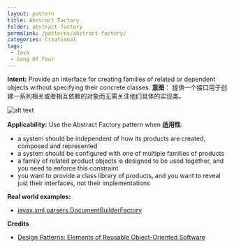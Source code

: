 ```yaml
---
layout: pattern
title: Abstract Factory
folder: abstract-factory
permalink: /patterns/abstract-factory/
categories: Creational
tags: 
 - Java
 - Gang Of Four
---
```


**Intent:** Provide an interface for creating families of related or dependent
objects without specifying their concrete classes.
**意图**： 提供一个接口用于创建一系列相关或者相互依赖的对象而无需关注他们具体的实现类。

![alt text](./etc/abstract-factory_1.png "Abstract Factory")

**Applicability:** Use the Abstract Factory pattern when
**适用性**: 
* a system should be independent of how its products are created, composed and represented
* a system should be configured with one of multiple families of products
* a family of related product objects is designed to be used together, and you need to enforce this constraint
* you want to provide a class library of products, and you want to reveal just their interfaces, not their implementations

**Real world examples:**

* [javax.xml.parsers.DocumentBuilderFactory](http://docs.oracle.com/javase/8/docs/api/javax/xml/parsers/DocumentBuilderFactory.html)

**Credits**

* [Design Patterns: Elements of Reusable Object-Oriented Software](http://www.amazon.com/Design-Patterns-Elements-Reusable-Object-Oriented/dp/0201633612)
